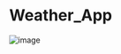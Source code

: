 # Weather_App

![image](https://github.com/Tkr-Karan/Weather_App/assets/72157767/8534785d-ec22-40fe-870f-0d1dfc75c7c7)
